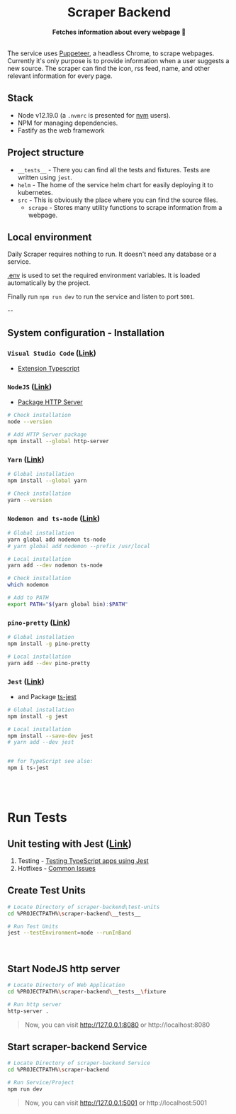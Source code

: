 <div align="center">
  <h1>Scraper Backend</h1>
  <strong>Fetches information about every webpage 🤖</strong>
</div>
<br>
<p align="center">
  <a href="">

  </a>
</p>

The service uses [Puppeteer](https://github.com/puppeteer/puppeteer), a headless Chrome, to scrape webpages.
Currently it's only purpose is to provide information when a user suggests a new source.
The scraper can find the icon, rss feed, name, and other relevant information for every page.

## Stack

* Node v12.19.0 (a `.nvmrc` is presented for [nvm](https://github.com/nvm-sh/nvm) users).
* NPM for managing dependencies.
* Fastify as the web framework

## Project structure

* `__tests__` - There you can find all the tests and fixtures. Tests are written using `jest`.
* `helm` - The home of the service helm chart for easily deploying it to kubernetes.
* `src` - This is obviously the place where you can find the source files.
  * `scrape` - Stores many utility functions to scrape information from a webpage.

## Local environment

Daily Scraper requires nothing to run. It doesn't need any database or a service.

[.env](.env) is used to set the required environment variables. It is loaded automatically by the project.

Finally run `npm run dev` to run the service and listen to port `5001`.

--


## System configuration - Installation

### `Visual Studio Code` ([Link](https://code.visualstudio.com/))
* [Extension Typescript](https://marketplace.visualstudio.com/items?itemName=TypeScriptTeam.typescript-474)

### `NodeJS` ([Link](https://nodejs.org/)) 
* [Package HTTP Server](https://www.npmjs.com/package/http-server)
```bash
# Check installation
node --version

# Add HTTP Server package
npm install --global http-server
```

### `Yarn` ([Link](https://classic.yarnpkg.com/lang/en/docs/install/))
```bash
# Global installation
npm install --global yarn

# Check installation
yarn --version
```

### `Nodemon and ts-node` ([Link](https://blog.logrocket.com/configuring-nodemon-with-typescript/))
```bash
# Global installation
yarn global add nodemon ts-node
# yarn global add nodemon --prefix /usr/local

# Local installation
yarn add --dev nodemon ts-node

# Check installation
which nodemon

# Add to PATH
export PATH="$(yarn global bin):$PATH"
```

### `pino-pretty` ([Link](https://npm.io/package/pino-pretty))
```bash
# Global installation
npm install -g pino-pretty

# Local installation
yarn add --dev pino-pretty

```

### `Jest` ([Link](https://jestjs.io/docs/getting-started))
* and Package [ts-jest](https://www.npmjs.com/package/ts-jest)

```bash
# Global installation
npm install -g jest

# Local installation
npm install --save-dev jest
# yarn add --dev jest


## for TypeScript see also:
npm i ts-jest
```

<br />

<br />

# Run Tests

## Unit testing with Jest ([Link](https://jestjs.io/docs/getting-started))
1. Testing - [Testing TypeScript apps using Jest](https://blog.logrocket.com/testing-typescript-apps-using-jest/)
2. Hotfixes - [Common Issues](https://medium.com/@joenjenga/its-jest-common-problem-faced-using-jest-9905e96db8a)

## Create Test Units
```bash
# Locate Directory of scraper-backend\test-units
cd %PROJECTPATH%\scraper-backend\__tests__

# Run Test Units
jest --testEnvironment=node --runInBand
```

<br />

## Start NodeJS http server
```bash
# Locate Directory of Web Application
cd %PROJECTPATH%\scraper-backend\__tests__\fixture

# Run http server
http-server .
```
> Now, you can visit http://127.0.0.1:8080 or http://localhost:8080

## Start scraper-backend Service
```bash
# Locate Directory of scraper-backend Service
cd %PROJECTPATH%\scraper-backend

# Run Service/Project
npm run dev
```
> Now, you can visit http://127.0.0.1:5001 or http://localhost:5001

